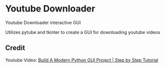 # Youtube Downloader
Youtube Downloader interactive GUI

Utilizes pytube and tkinter to create a GUI for downloading youtube videos

## Credit
Youtube Video: [Build A Modern Python GUI Project | Step by Step Tutorial](https://www.youtube.com/watch?v=NI9LXzo0UY0)


